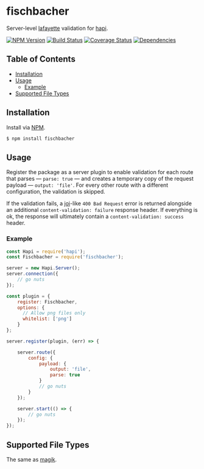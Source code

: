 # fischbacher
Server-level [lafayette](https://github.com/ruiquelhas/lafayette) validation for [hapi](https://github.com/hapijs/hapi).

[![NPM Version][fury-img]][fury-url] [![Build Status][travis-img]][travis-url] [![Coverage Status][coveralls-img]][coveralls-url] [![Dependencies][david-img]][david-url]

## Table of Contents

- [Installation](#installation)
- [Usage](#usage)
  - [Example](#example)
- [Supported File Types](#supported-file-types)

## Installation
Install via [NPM](https://www.npmjs.org).

```sh
$ npm install fischbacher
```

## Usage

Register the package as a server plugin to enable validation for each route that parses — `parse: true` — and creates a temporary copy of the request payload — `output: 'file'`. For every other route with a different configuration, the validation is skipped.

If the validation fails, a [joi](https://github.com/hapijs/joi)-like `400 Bad Request` error is returned alongside an additional `content-validation: failure` response header. If everything is ok, the response will ultimately contain a `content-validation: success` header.

### Example

```js
const Hapi = require('hapi');
const Fischbacher = require('fischbacher');

server = new Hapi.Server();
server.connection({
    // go nuts
});

const plugin = {
    register: Fischbacher,
    options: {
      // Allow png files only
      whitelist: ['png']
    }
};

server.register(plugin, (err) => {

    server.route({
        config: {
            payload: {
                output: 'file',
                parse: true
            }
            // go nuts
        }
    });

    server.start(() => {
        // go nuts
    });
});
```

## Supported File Types

The same as [magik](https://github.com/ruiquelhas/magik#supported-file-types).

[coveralls-img]: https://coveralls.io/repos/ruiquelhas/fischbacher/badge.svg
[coveralls-url]: https://coveralls.io/github/ruiquelhas/fischbacher
[david-img]: https://david-dm.org/ruiquelhas/fischbacher.svg
[david-url]: https://david-dm.org/ruiquelhas/fischbacher
[fury-img]: https://badge.fury.io/js/fischbacher.svg
[fury-url]: https://badge.fury.io/js/fischbacher
[travis-img]: https://travis-ci.org/ruiquelhas/fischbacher.svg
[travis-url]: https://travis-ci.org/ruiquelhas/fischbacher
